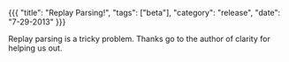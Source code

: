 {{{
  "title": "Replay Parsing!",
  "tags": ["beta"],
  "category": "release",
  "date": "7-29-2013"
}}}

Replay parsing is a tricky problem.  Thanks go to the author of clarity for helping us out.